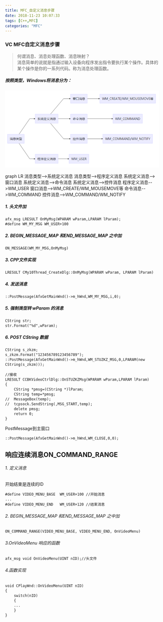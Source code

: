 ```yaml
---
title: MFC_自定义消息步骤
date: 2018-11-23 10:07:33
tags: [C++,MFC] 
categories: "MFC"
---
```

### VC MFC自定义消息步骤
> 何谓消息、消息处理函数、消息映射？   
> 消息简单的说就是指通过输入设备向程序发出指令要执行某个操作。具体的某个操作是你的一系列代码。称为消息处理函数。
##### 按照类型，Windows将消息分为：
![图片测试](VC-MFC自定义消息步骤/pic.png)
<!-- more -->
graph LR
消息类型-->系统定义消息
消息类型-->程序定义消息
系统定义消息-->窗口消息
系统定义消息-->命令消息
系统定义消息-->控件消息
程序定义消息-->WM_USER
窗口消息-->WM_CREATE/WM_MOUSEMOVE等
命令消息-->WM_COMMAND
控件消息-->WM_COMMAND/WM_NOTIFY

##### 1. 头文件加
```
afx_msg LRESULT OnMyMsg(WPARAM wParam,LPARAM lParam);
#define WM_MY_MSG WM_USER+100
```

##### 2. BEGIN_MESSAGE_MAP 和END_MESSAGE_MAP 之中加
```
ON_MESSAGE(WM_MY_MSG,OnMyMsg)
```

##### 3. CPP文件实现
```
LRESULT CMy10Thread_CreateDlg::OnMyMsg(WPARAM wParam, LPARAM lParam)
```

##### 4. 发送消息
```
::PostMessage(AfxGetMainWnd()->m_hWnd,WM_MY_MSG,i,0);
```

##### 5. 强制类型转 wParam 的消息
```
CString str;  
str.Format("%d",wParam);
```

##### 6. POST CString 数据
```
CString s_zkzm;
s_zkzm.Format("123456789123456789");
::PostMessage(AfxGetMainWnd()->m_hWnd,WM_STUZKZ_MSG,0,LPARAM(new CString(s_zkzm)));

//接收
LRESULT CCBKVideoCtrlDlg::OnSTUZKZMsg(WPARAM wParam,LPARAM lParam)
{
	CString *pmsg=(CString *)lParam;
	CString temp=*pmsg;
//	MessageBox(temp);
//	tcpsock.SendString(,MSG_START,temp);
	delete pmsg;
	return 0;
}
```

PostMessage到主窗口
```
::PostMessage(AfxGetMainWnd()->m_hWnd,WM_CLOSE,0,0);
```


## 响应连续消息ON_COMMAND_RANGE
###### 1. 定义消息
开始结束是连续的ID
```
#define VIDEO_MENU_BASE  WM_USER+100 //开始消息
...
#define VIDEO_MENU_END   WM_USER+120 //结束消息
```
###### 2. BEGIN_MESSAGE_MAP 和END_MESSAGE_MAP 之中加
```
ON_COMMAND_RANGE(VIDEO_MENU_BASE, VIDEO_MENU_END, OnVideoMenu)
```
###### 3.OnVideoMenu 响应的函数
```
afx_msg void OnVideoMenu(UINT nID);//头文件
```
###### 4.函数实现
```
void CPlayWnd::OnVideoMenu(UINT nID)
{
	switch(nID)
	{
	...
	}
}
```
